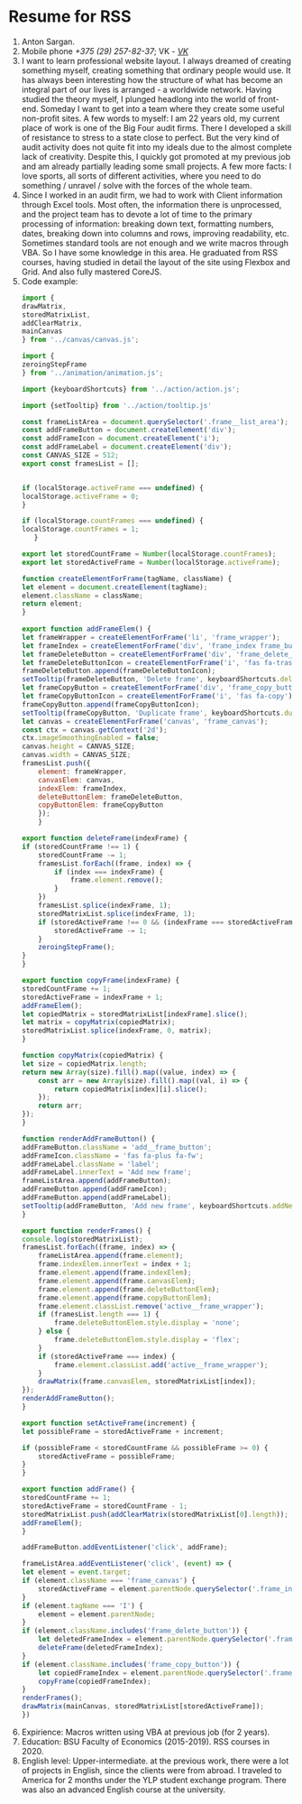# Resume for RSS
1. Anton Sargan.
2. Mobile phone *+375 (29) 257-82-37*; VK - *[VK](https://vk.com/qlixor)*
3. I want to learn professional website layout. I always dreamed of creating something myself, creating something that ordinary people would use. It has always been interesting how the structure of what has become an integral part of our lives is arranged - a worldwide network. Having studied the theory myself, I plunged headlong into the world of front-end. Someday I want to get into a team where they create some useful non-profit sites. A few words to myself: I am 22 years old, my current place of work is one of the Big Four audit firms. There I developed a skill of resistance to stress to a state close to perfect. But the very kind of audit activity does not quite fit into my ideals due to the almost complete lack of creativity. Despite this, I quickly got promoted at my previous job and am already partially leading some small projects. A few more facts: I love sports, all sorts of different activities, where you need to do something / unravel / solve with the forces of the whole team.
4. Since I worked in an audit firm, we had to work with Client information through Excel tools. Most often, the information there is unprocessed, and the project team has to devote a lot of time to the primary processing of information: breaking down text, formatting numbers, dates, breaking down into columns and rows, improving readability, etc. Sometimes standard tools are not enough and we write macros through VBA. So I have some knowledge in this area. He graduated from RSS courses, having studied in detail the layout of the site using Flexbox and Grid. And also fully mastered CoreJS.
5. Code example:
    ```javascript
    import {
    drawMatrix,
    storedMatrixList,
    addClearMatrix,
    mainCanvas
    } from '../canvas/canvas.js';

    import {
    zeroingStepFrame
    } from '../animation/animation.js';

    import {keyboardShortcuts} from '../action/action.js';

    import {setTooltip} from '../action/tooltip.js'

    const frameListArea = document.querySelector('.frame__list_area');
    const addFrameButton = document.createElement('div');
    const addFrameIcon = document.createElement('i');
    const addFrameLabel = document.createElement('div');
    const CANVAS_SIZE = 512;
    export const framesList = [];


    if (localStorage.activeFrame === undefined) {
    localStorage.activeFrame = 0;
    }

    if (localStorage.countFrames === undefined) {
    localStorage.countFrames = 1;
       }

    export let storedCountFrame = Number(localStorage.countFrames);
    export let storedActiveFrame = Number(localStorage.activeFrame);
 
    function createElementForFrame(tagName, className) {
    let element = document.createElement(tagName);
    element.className = className;
    return element;
    }
      
    export function addFrameElem() {
    let frameWrapper = createElementForFrame('li', 'frame_wrapper');
    let frameIndex = createElementForFrame('div', 'frame_index frame_button');
    let frameDeleteButton = createElementForFrame('div', 'frame_delete_button frame_button');
    let frameDeleteButtonIcon = createElementForFrame('i', 'fas fa-trash-alt');
    frameDeleteButton.append(frameDeleteButtonIcon);
    setTooltip(frameDeleteButton, 'Delete frame', keyboardShortcuts.deleteFrame);
    let frameCopyButton = createElementForFrame('div', 'frame_copy_button frame_button');
    let frameCopyButtonIcon = createElementForFrame('i', 'fas fa-copy');
    frameCopyButton.append(frameCopyButtonIcon);
    setTooltip(frameCopyButton, 'Duplicate frame', keyboardShortcuts.duplicateFrame);
    let canvas = createElementForFrame('canvas', 'frame_canvas');
    const ctx = canvas.getContext('2d');
    ctx.imageSmoothingEnabled = false;
    canvas.height = CANVAS_SIZE;
    canvas.width = CANVAS_SIZE;
    framesList.push({
        element: frameWrapper,
        canvasElem: canvas,
        indexElem: frameIndex,
        deleteButtonElem: frameDeleteButton,
        copyButtonElem: frameCopyButton
        });
        }

    export function deleteFrame(indexFrame) {
    if (storedCountFrame !== 1) {
        storedCountFrame -= 1;
        framesList.forEach((frame, index) => {
            if (index === indexFrame) {
                frame.element.remove();
            }
        })
        framesList.splice(indexFrame, 1);
        storedMatrixList.splice(indexFrame, 1);
        if (storedActiveFrame !== 0 && (indexFrame === storedActiveFrame || indexFrame < storedActiveFrame)) {
            storedActiveFrame -= 1;
        }
        zeroingStepFrame();
    }
   }

    export function copyFrame(indexFrame) {
    storedCountFrame += 1;
    storedActiveFrame = indexFrame + 1;
    addFrameElem();
    let copiedMatrix = storedMatrixList[indexFrame].slice();
    let matrix = copyMatrix(copiedMatrix);
    storedMatrixList.splice(indexFrame, 0, matrix);
   }

    function copyMatrix(copiedMatrix) {
    let size = copiedMatrix.length;
    return new Array(size).fill().map((value, index) => {
        const arr = new Array(size).fill().map((val, i) => {
            return copiedMatrix[index][i].slice();
        });
        return arr;
    });
    }

    function renderAddFrameButton() {
    addFrameButton.className = 'add__frame_button';
    addFrameIcon.className = 'fas fa-plus fa-fw';
    addFrameLabel.className = 'label';
    addFrameLabel.innerText = 'Add new frame';
    frameListArea.append(addFrameButton);
    addFrameButton.append(addFrameIcon);
    addFrameButton.append(addFrameLabel);
    setTooltip(addFrameButton, 'Add new frame', keyboardShortcuts.addNewFrame);
    }

    export function renderFrames() {
    console.log(storedMatrixList);
    framesList.forEach((frame, index) => {
        frameListArea.append(frame.element);
        frame.indexElem.innerText = index + 1;
        frame.element.append(frame.indexElem);
        frame.element.append(frame.canvasElem);
        frame.element.append(frame.deleteButtonElem);
        frame.element.append(frame.copyButtonElem);
        frame.element.classList.remove('active__frame_wrapper');
        if (framesList.length === 1) {
            frame.deleteButtonElem.style.display = 'none';
        } else {
            frame.deleteButtonElem.style.display = 'flex';
        }
        if (storedActiveFrame === index) {
            frame.element.classList.add('active__frame_wrapper');
        }
        drawMatrix(frame.canvasElem, storedMatrixList[index]);
    });
    renderAddFrameButton();
    }

    export function setActiveFrame(increment) {
    let possibleFrame = storedActiveFrame + increment;

    if (possibleFrame < storedCountFrame && possibleFrame >= 0) {
        storedActiveFrame = possibleFrame;
    }
    }

    export function addFrame() {
    storedCountFrame += 1;
    storedActiveFrame = storedCountFrame - 1;
    storedMatrixList.push(addClearMatrix(storedMatrixList[0].length));
    addFrameElem();
   }

   addFrameButton.addEventListener('click', addFrame);

    frameListArea.addEventListener('click', (event) => {
    let element = event.target;
    if (element.className === 'frame_canvas') {
        storedActiveFrame = element.parentNode.querySelector('.frame_index').innerText - 1;
    }
    if (element.tagName === 'I') {
        element = element.parentNode;
    }
    if (element.className.includes('frame_delete_button')) {
        let deletedFrameIndex = element.parentNode.querySelector('.frame_index').innerText - 1;
        deleteFrame(deletedFrameIndex);
    }
    if (element.className.includes('frame_copy_button')) {
        let copiedFrameIndex = element.parentNode.querySelector('.frame_index').innerText - 1;
        copyFrame(copiedFrameIndex);
    }
    renderFrames();
    drawMatrix(mainCanvas, storedMatrixList[storedActiveFrame]);
   })
   ```
6. Expirience:  Macros written using VBA at previous job (for 2 years).
7. Education: BSU Faculty of Economics (2015-2019). RSS courses in 2020.
8. English level: Upper-intermediate. at the previous work, there were a lot of projects in English, since the clients were from abroad. I traveled to America for 2 months under the YLP student exchange program. There was also an advanced English course at the university.
